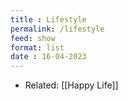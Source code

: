 ```yaml
---
title : Lifestyle
permalink: /lifestyle
feed: show
format: list
date : 16-04-2023
---
```


- Related: [[Happy Life]]
